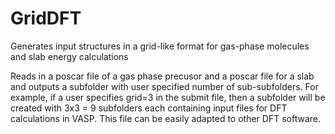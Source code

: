# GridDFT
Generates input structures in a grid-like format for gas-phase molecules and slab energy calculations

Reads in a poscar file of a gas phase precusor and a poscar file for a slab and outputs a subfolder with user specified number of sub-subfolders. 
For example, if a user specifies grid=3 in the submit file, then a subfolder will be created with 3x3 = 9 subfolders each containing input files for DFT calculations in VASP. 
This file can be easily adapted to other DFT software. 
